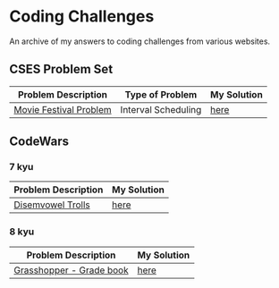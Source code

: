 # Coding Challenges
An archive of my answers to coding challenges from various websites.

## CSES Problem Set
Problem Description | Type of Problem | My Solution
------------------- | --------------- | -----------
[Movie Festival Problem](https://cses.fi/problemset/list/) | Interval Scheduling | [here](https://github.com/monikered/coding-challenges/blob/main/CSES%20Problem%20Set/Movie%20Festival%20Problem.py)

## CodeWars
### 7 kyu
Problem Description | My Solution
------------------- | -----------
[Disemvowel Trolls](https://www.codewars.com/kata/52fba66badcd10859f00097e) | [here](https://github.com/monikered/coding-challenges/blob/main/CodeWars/disemvowel-trolls.py)

### 8 kyu
Problem Description | My Solution
------------------- | -----------
[Grasshopper - Grade book](https://www.codewars.com/kata/55cbd4ba903825f7970000f5/python) | [here](https://github.com/monikered/coding-challenges/blob/main/CodeWars/grasshopper-grade-book.py)
